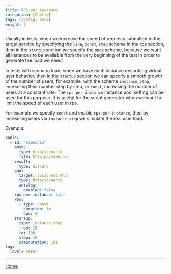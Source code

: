```yaml
---
title: RPS per instance
categories: [Config]
tags: [config, docs]
weight: 2
---
```


Usually in tests, when we increase the speed of requests submitted to the target service by specifying the `line`, `const`, `step` scheme in the rps section,
then in the `startup` section we specify the `once` scheme, because we want all instances to be available from the very beginning of the test in order to generate the load we need.

In tests with scenario load, when we have each instance describing virtual user behavior, then in the `startup` section we can specify a smooth growth of the number of users, for example, with the scheme `instance_step`, increasing their number step by step, or `const`, increasing the number of users at a constant rate.
The `rps-per-instance` instance pool setting can be used for this purpose. It is useful for the script generator when we want to limit the speed of each user in rps.

For example we specify `const` and enable `rps-per-instance`, then by increasing users via `instance_step` we simulate the real user load.


Example:

```yaml
pools:
  - id: "scenario"
    ammo:
      type: http/scenario
      file: http_payload.hcl
    result:
      type: discard
    gun:
      target: localhost:443
      type: http/scenario
      answlog:
        enabled: false
    rps-per-instance: true
    rps:
      - type: const
        duration: 1m
        ops: 4
    startup:
      type: instance_step
      from: 10
      to: 100
      step: 10
      stepduration: 10s
log:
  level: error
```

---

[Home](../../index.md)
